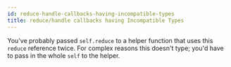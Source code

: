 ```yaml
---
id: reduce-handle-callbacks-having-incompatible-types
title: reduce/handle callbacks having Incompatible Types
---
```


You've probably passed `self.reduce` to a helper function that uses this `reduce` reference twice. For complex reasons this doesn't type; you'd have to pass in the whole `self` to the helper.
